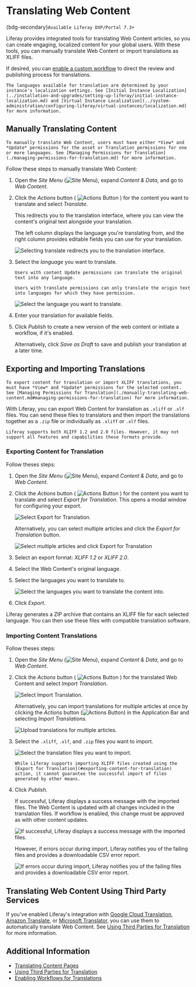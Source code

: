 # Translating Web Content

{bdg-secondary}`Available Liferay DXP/Portal 7.3+`

Liferay provides integrated tools for translating Web Content articles, so you can create engaging, localized content for your global users. With these tools, you can manually translate Web Content or import translations as XLIFF files.

If desired, you can [enable a custom workflow](./enabling-workflows-for-translations.md) to direct the review and publishing process for translations.

```{note}
The languages available for translation are determined by your instance's localization settings. See [Initial Instance Localization](../installation-and-upgrades/setting-up-liferay/initial-instance-localization.md) and [Virtual Instance Localization](../system-administration/configuring-liferay/virtual-instances/localization.md) for more information.
```

## Manually Translating Content

```{note}
To manually translate Web Content, users must have either *View* and *Update* permissions for the asset or Translation permissions for one or more languages. See [Managing Permissions for Translation](./managing-permissions-for-translation.md) for more information.
```

Follow these steps to manually translate Web Content:

1. Open the *Site Menu* (![Site Menu](../../images/icon-product-menu.png)), expand *Content & Data*, and go to *Web Content*.

1. Click the *Actions* button ( ![Actions Button](../../images/icon-actions.png) ) for the content you want to translate and select *Translate*.

   This redirects you to the translation interface, where you can view the content's original text alongside your translation.

   The left column displays the language you're translating from, and the right column provides editable fields you can use for your translation.

   ![Selecting translate redirects you to the translation interface.](./translating-web-content/images/01.png)

1. Select the *language* you want to translate.

   ```{important}
   Users with content Update permissions can translate the original text into any language.

   Users with translate permissions can only translate the origin text into languages for which they have permission.
   ```

   ![Select the language you want to translate.](./translating-web-content/images/02.png)

1. Enter your translation for available fields.

1. Click *Publish* to create a new version of the web content or initiate a workflow, if it's enabled.

   Alternatively, click *Save as Draft* to save and publish your translation at a later time.

## Exporting and Importing Translations

```{note}
To export content for translation or import XLIFF translations, you must have *View* and *Update* permissions for the selected content. See [Managing Permissions for Translation](./manually-translating-web-content.md#managing-permissions-for-translation) for more information.
```

With Liferay, you can export Web Content for translation as `.xliff` or `.xlf` files. You can send these files to translators and then import the translations together as a `.zip` file or individually as `.xliff` or `.xlf` files.

```{important}
Liferay supports both XLIFF 1.2 and 2.0 files. However, it may not support all features and capabilities those formats provide.
```

### Exporting Content for Translation

Follow theses steps:

1. Open the *Site Menu* (![Site Menu](../../images/icon-product-menu.png)), expand *Content & Data*, and go to *Web Content*.

1. Click the *Actions* button ( ![Actions Button](../../images/icon-actions.png) ) for the content you want to translate and select *Export for Translation*. This opens a modal window for configuring your export.

   ![Select Export for Translation.](./translating-web-content/images/03.png)

   Alternatively, you can select multiple articles and click the *Export for Translation* button.

   ![Select multiple articles and click Export for Translation](./translating-web-content/images/04.png)

1. Select an export format: *XLIFF 1.2* or *XLIFF 2.0*.

1. Select the Web Content's original language.

1. Select the languages you want to translate to.

   ![Select the languages you want to translate the content into.](./translating-web-content/images/05.png)

1. Click *Export*.

Liferay generates a ZIP archive that contains an XLIFF file for each selected language. You can then use these files with compatible translation software.

### Importing Content Translations

Follow theses steps:

1. Open the *Site Menu* (![Site Menu](../../images/icon-product-menu.png)), expand *Content & Data*, and go to *Web Content*.

1. Click the *Actions* button ( ![Actions Button](../../images/icon-actions.png) ) for the translated Web Content and select *Import Translation*.

   ![Select Import Translation.](./translating-web-content/images/06.png)

   Alternatively, you can import translations for multiple articles at once by clicking the *Actions* button (![Actions Button](../../images/icon-actions.png)) in the Application Bar and selecting *Import Translations*.

   ![Upload translations for multiple articles.](./translating-web-content/images/07.png)

1. Select the `.xliff`, `.xlf`, and `.zip` files you want to import.

   ![Select the translation files you want to import.](./translating-web-content/images/08.png)

   ```{important}
   While Liferay supports importing XLIFF files created using the [Export for Translation](#exporting-content-for-translation) action, it cannot guarantee the successful import of files generated by other means.
   ```

1. Click *Publish*.

   If successful, Liferay displays a success message with the imported files. The Web Content is updated with all changes included in the translation files. If workflow is enabled, this change must be approved as with other content updates.

   ![If successful, Liferay displays a success message with the imported files.](./translating-web-content/images/09.png)

   However, if errors occur during import, Liferay notifies you of the failing files and provides a downloadable CSV error report.

   ![If errors occur during import, Liferay notifies you of the failing files and provides a downloadable CSV error report.](./translating-web-content/images/10.png)

## Translating Web Content Using Third Party Services

If you've enabled Liferay's integration with [Google Cloud Translation](https://cloud.google.com/translate/docs/setup), [Amazon Translate](https://docs.aws.amazon.com/translate/latest/dg/what-is.html), or [Microsoft Translator](https://docs.microsoft.com/en-us/azure/cognitive-services/translator/), you can use them to automatically translate Web Content. See [Using Third Parties for Translation](./using-third-parties-for-translation.md) for more information.

## Additional Information

* [Translating Content Pages](./translating-content-pages.md)
* [Using Third Parties for Translation](./using-third-parties-for-translation.md)
* [Enabling Workflows for Translations](./enabling-workflows-for-translations.md)

